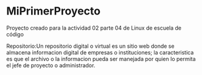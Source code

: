 # MiPrimerProyecto
Proyecto creado para la actividad 02 parte 04 de Linux de escuela de código


Repositorio:Un repositorio digital o virtual es un sitio web donde se almacena informacion digital de empresas o instituciones; la caracteristica es que el archivo o la informacion pueda ser manejada por quien lo permita el jefe de proyecto o administrador.
